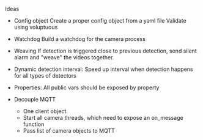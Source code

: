 Ideas
- Config object
  Create a proper config object from a yaml file
  Validate using voluptuous

- Watchdog
  Build a watchdog for the camera process

- Weaving
  If detection is triggered close to previous detection, send silent alarm and "weave" the videos together.

- Dynamic detection interval:
  Speed up interval when detection happens for all types of detectors

- Properties:
  All public vars should be exposed by property

- Decouple MQTT
  - One client object.
  - Start all camera threads, which need to expose an on_message function
  - Pass list of camera objects to MQTT
